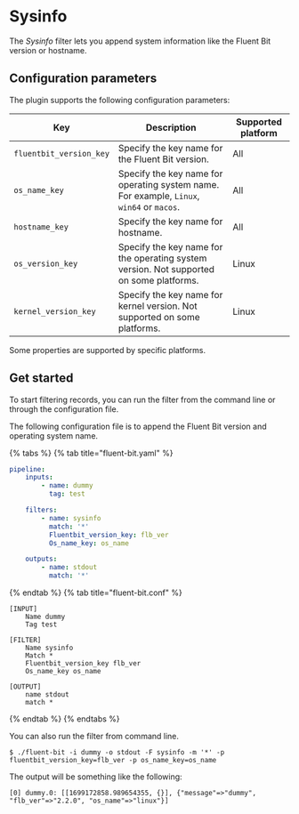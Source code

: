 # Sysinfo

The _Sysinfo_ filter lets you append system information like the Fluent Bit version or hostname.

## Configuration parameters

The plugin supports the following configuration parameters:

| Key | Description | Supported platform |
| --- | --- | --- |
| `fluentbit_version_key` | Specify the key name for the Fluent Bit version.| All |
| `os_name_key` | Specify the key name for operating system name. For example, `Linux`, `win64` or `macos`.| All |
| `hostname_key`| Specify the key name for hostname. | All |
| `os_version_key` | Specify the key name for the operating system version. Not supported on some platforms. | Linux |
| `kernel_version_key` | Specify the key name for kernel version. Not supported on some platforms.| Linux |

Some properties are supported by specific platforms.

## Get started

To start filtering records, you can run the filter from the command line or through the configuration file.

The following configuration file is to append the Fluent Bit version and operating system name.

{% tabs %}
{% tab title="fluent-bit.yaml" %}

```yaml
pipeline:
    inputs:
        - name: dummy
          tag: test

    filters:
        - name: sysinfo
          match: '*'
          Fluentbit_version_key: flb_ver
          Os_name_key: os_name

    outputs:
        - name: stdout
          match: '*'
```

{% endtab %}
{% tab title="fluent-bit.conf" %}

```text
[INPUT]
    Name dummy
    Tag test

[FILTER]
    Name sysinfo
    Match *
    Fluentbit_version_key flb_ver
    Os_name_key os_name

[OUTPUT]
    name stdout
    match *
```

{% endtab %}
{% endtabs %}

You can also run the filter from command line.

```shell
$ ./fluent-bit -i dummy -o stdout -F sysinfo -m '*' -p fluentbit_version_key=flb_ver -p os_name_key=os_name
```

The output will be something like the following:

```text
[0] dummy.0: [[1699172858.989654355, {}], {"message"=>"dummy", "flb_ver"=>"2.2.0", "os_name"=>"linux"}]
```